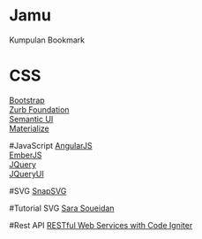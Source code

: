 # Jamu
Kumpulan Bookmark 

# CSS
<a href="http://getbootstrap.com/">Bootstrap</a>
<br>
<a href="http://foundation.zurb.com/">Zurb Foundation</a> 
<br>
<a href="http://semantic-ui.com/">Semantic UI</a>
<br>
<a href="http://materializecss.com/">Materialize</a>
<br>

#JavaScript
<a href="https://angularjs.org/">AngularJS</a>
<br>
<a href="http://emberjs.com/">EmberJS</a>
<br>
<a href="https://jquery.com/">JQuery</a>
<br>
<a href="https://jqueryui.com/">JQueryUI</a>
<br>

#SVG
<a href="http://snapsvg.io/">SnapSVG</a>

#Tutorial SVG
<a href="http://sarasoueidan.com/">Sara Soueidan</a>


#Rest API
<a href="http://code.tutsplus.com/tutorials/working-with-restful-services-in-codeigniter--net-8814">RESTful Web Services with Code Igniter</a>


